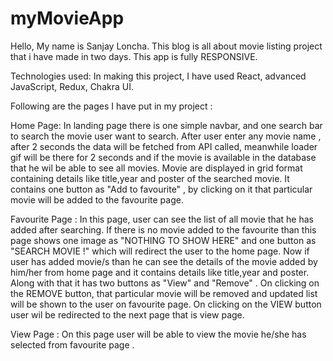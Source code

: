 # myMovieApp

Hello, My name is Sanjay Loncha. This blog is all about movie listing project that i have made in two days. This app is fully RESPONSIVE.

Technologies used: In making this project, I have used React, advanced JavaScript, Redux, Chakra UI.

Following are the pages I have put in my project :

Home Page: In landing page there is one simple navbar, and one search bar to search the movie user want to search. After user enter any movie name , after 2 seconds the data will be fetched from API called, meanwhile loader gif will be there for 2 seconds and if the movie is available in the database that he wil be able to see all movies. Movie are displayed in grid format containing details like title,year and poster of the searched movie. It contains one button as "Add to favourite" , by clicking on it that particular movie will be added to the favourite page.

Favourite Page : In this page, user can see the list of all movie that he has added after searching. If there is no movie added to the favourite than this page shows one image as "NOTHING TO SHOW HERE"  and one button as "SEARCH MOVIE !" which will redirect the user to the home page. Now if user has added movie/s than he can see the details of the movie added by him/her from home page and it contains details like title,year and poster. Along with that it has two buttons as "View" and "Remove" . On clicking on the REMOVE button, that particular movie will be removed and updated list will be shown to the user on favourite page. On clicking on the VIEW button user wil be redirected to the next page that is view page.

View Page : On this page user will be able to view the movie he/she has selected from favourite page .